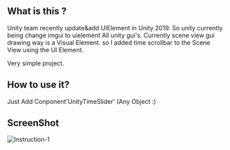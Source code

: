 ## What is this ?

 Unity team recently update&add UIElement in Unity 2019. So unity currently being change imgui to uielement All unity gui's.
 Currently scene view gui drawing way is a Visual Element. so I added time scrollbar to the Scene View using the UI Element.
 
 Very simple project.
 

## How to use it?

 Just Add Conponent'UnityTimeSlider' (Any Object :)
 
## ScreenShot
![Instruction-1](https://github.com/shlifedev/UnityTimeSlider/blob/master/sample.gif)
